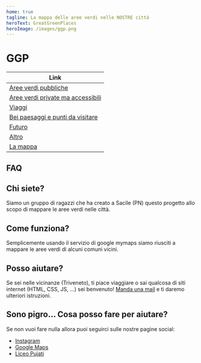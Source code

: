 ```yaml
---
home: true
tagline: La mappa delle aree verdi nelle NOSTRE città
heroText: GreatGreenPlaces
heroImage: /images/ggp.png
---
```


# GGP

| Link                                                                                   |
|----------------------------------------------------------------------------------------|
| [Aree verdi pubbliche](2.md)                                                           |
| [Aree verdi private ma accessibili](5.md)                                              |
| [Viaggi](6.md)                                                                         |
| [Bei paesaggi e punti da visitare](7.md)                                               |
| [Futuro](8.md)                                                                         |
| [Altro](9.md)                                                                          |
| [La mappa](https://www.google.com/maps/d/viewer?mid=1Sl5-ozIkkTOspI-ebujvC-pZrgghoUNs) |

## FAQ

## Chi siete?

Siamo un gruppo di ragazzi che ha creato a Sacile (PN) questo progetto allo scopo di mappare le aree verdi nelle città.

## Come funziona?

Semplicemente usando il servizio di google mymaps siamo riusciti a mappare le aree verdi di alcuni comuni vicini.

## Posso aiutare?

Se sei nelle vicinanze (Triveneto), ti piace viaggiare o sai qualcosa di siti internet (HTML, CSS, JS, ...) sei benvenuto! [Manda una mail](mailto:greatgreenplaces@gmail.com) e ti daremo ulteriori istruzioni.

## Sono pigro... Cosa posso fare per aiutare?

Se non vuoi fare nulla allora puoi seguirci sulle nostre pagine social:

* [Instagram](https://instagram.com/greengreatplaces)
* [Google Maps](https://www.google.com/maps/d/u/0/viewer?mid=1Sl5-ozIkkTOspI-ebujvC-pZrgghoUNs)
* [Liceo Pujati](https://liceipujati.edu.it)
